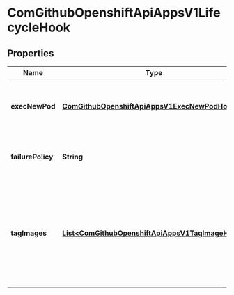 
# ComGithubOpenshiftApiAppsV1LifecycleHook

## Properties
Name | Type | Description | Notes
------------ | ------------- | ------------- | -------------
**execNewPod** | [**ComGithubOpenshiftApiAppsV1ExecNewPodHook**](ComGithubOpenshiftApiAppsV1ExecNewPodHook.md) | ExecNewPod specifies the options for a lifecycle hook backed by a pod. |  [optional]
**failurePolicy** | **String** | FailurePolicy specifies what action to take if the hook fails. | 
**tagImages** | [**List&lt;ComGithubOpenshiftApiAppsV1TagImageHook&gt;**](ComGithubOpenshiftApiAppsV1TagImageHook.md) | TagImages instructs the deployer to tag the current image referenced under a container onto an image stream tag. |  [optional]



